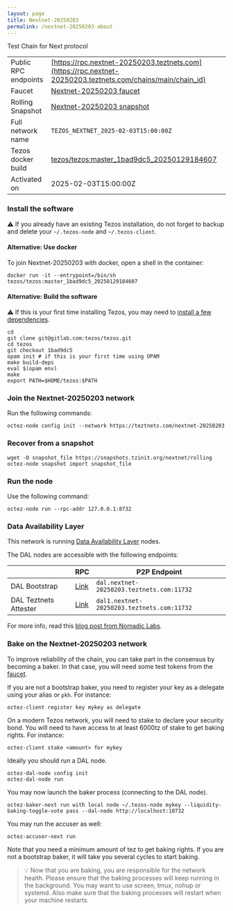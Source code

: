 ```yaml
---
layout: page
title: Nextnet-20250203
permalink: /nextnet-20250203-about
---
```


Test Chain for Next protocol

| | |
|-------|---------------------|
| Public RPC endpoints | [https://rpc.nextnet-20250203.teztnets.com](https://rpc.nextnet-20250203.teztnets.com/chains/main/chain_id)<br/> |
| Faucet | [Nextnet-20250203 faucet](https://faucet.nextnet-20250203.teztnets.com) |
| Rolling Snapshot | [Nextnet-20250203 snapshot](https://snapshots.tzinit.org/nextnet/rolling) |
| Full network name | `TEZOS_NEXTNET_2025-02-03T15:00:00Z` |
| Tezos docker build | [tezos/tezos:master_1bad9dc5_20250129184607](https://hub.docker.com/r/tezos/tezos/tags?page=1&ordering=last_updated&name=master_1bad9dc5_20250129184607) |
| Activated on | 2025-02-03T15:00:00Z |





### Install the software

⚠️  If you already have an existing Tezos installation, do not forget to backup and delete your `~/.tezos-node` and `~/.tezos-client`.



#### Alternative: Use docker

To join Nextnet-20250203 with docker, open a shell in the container:

```
docker run -it --entrypoint=/bin/sh tezos/tezos:master_1bad9dc5_20250129184607
```


#### Alternative: Build the software

⚠️  If this is your first time installing Tezos, you may need to [install a few dependencies](https://tezos.gitlab.io/introduction/howtoget.html#setting-up-the-development-environment-from-scratch).

```
cd
git clone git@gitlab.com:tezos/tezos.git
cd tezos
git checkout 1bad9dc5
opam init # if this is your first time using OPAM
make build-deps
eval $(opam env)
make
export PATH=$HOME/tezos:$PATH
```

### Join the Nextnet-20250203 network

Run the following commands:

```
octez-node config init --network https://teztnets.com/nextnet-20250203

```


### Recover from a snapshot

```
wget -O snapshot_file https://snapshots.tzinit.org/nextnet/rolling
octez-node snapshot import snapshot_file
```


### Run the node

Use the following command:

```
octez-node run --rpc-addr 127.0.0.1:8732
```




### Data Availability Layer

This network is running [Data Availability Layer](https://tezos.gitlab.io/shell/dal.html) nodes.


The DAL nodes are accessible with the following endpoints:

| | RPC | P2P Endpoint |
|------------|---------|--------------|
| DAL Bootstrap | [Link](https://dal-bootstrap-rpc.nextnet-20250203.teztnets.com/p2p/gossipsub/scores) | `dal.nextnet-20250203.teztnets.com:11732` |
| DAL Teztnets Attester | [Link](https://dal-attester-rpc.nextnet-20250203.teztnets.com/p2p/gossipsub/scores) | `dal1.nextnet-20250203.teztnets.com:11732` |


For more info, read this [blog post from Nomadic Labs](https://research-development.nomadic-labs.com/data-availability-layer-tezos.html).



### Bake on the Nextnet-20250203 network

To improve reliability of the chain, you can take part in the consensus by becoming a baker. In that case, you will need some test tokens from the [faucet](https://faucet.nextnet-20250203.teztnets.com).

If you are not a bootstrap baker, you need to register your key as a delegate using your alias or `pkh`. For instance:
```bash=2
octez-client register key mykey as delegate
```

On a modern Tezos network, you will need to stake to declare your security bond.  You will need to have access to at least 6000tz of stake to get baking rights. For instance:
```
octez-client stake <amount> for mykey
```	

Ideally you should run a DAL node.
```
octez-dal-node config init
octez-dal-node run
```

You may now launch the baker process (connecting to the DAL node).
```bash=3
octez-baker-next run with local node ~/.tezos-node mykey --liquidity-baking-toggle-vote pass --dal-node http://localhost:10732
```

You may run the accuser as well:
```bash=3
octez-accuser-next run
```

Note that you need a minimum amount of tez to get baking rights. If you are not a bootstrap baker, it will take you several cycles to start baking.

> 💡 Now that you are baking, you are responsible for the network health. Please ensure that the baking processes will keep running in the background. You may want to use screen, tmux, nohup or systemd. Also make sure that the baking processes will restart when your machine restarts.


